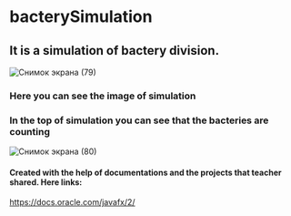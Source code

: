 # bacterySimulation
## It is a simulation of bactery division.
![Снимок экрана (79)](https://user-images.githubusercontent.com/94388390/142061748-f1e0e51d-0d5a-40c1-8b99-1e32ff6b0453.png)
### Here you can see the image of simulation
### In the top of simulation you can see that the bacteries are counting

![Снимок экрана (80)](https://user-images.githubusercontent.com/94388390/142061776-827b41a7-7ec4-455c-8db5-48d29dd8791a.png)



#### Created with the help of documentations and the projects that teacher shared. Here links:
https://docs.oracle.com/javafx/2/

